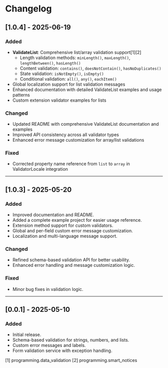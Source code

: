 # Changelog

## [1.0.4] - 2025-06-19

### Added
- **ValidateList**: Comprehensive list/array validation support[1][2]
  - Length validation methods: `minLength()`, `maxLength()`, `lengthBetween()`, `hasLength()`
  - Content validation: `contains()`, `doesNotContain()`, `hasNoDuplicates()`
  - State validation: `isNotEmpty()`, `isEmpty()`
  - Conditional validation: `all()`, `any()`, `eachItem()`
- Global localization support for list validation messages
- Enhanced documentation with detailed ValidateList examples and usage patterns
- Custom extension validator examples for lists

### Changed
- Updated README with comprehensive ValidateList documentation and examples
- Improved API consistency across all validator types
- Enhanced error message customization for array/list validations

### Fixed
- Corrected property name reference from `list` to `array` in ValidatorLocale integration

---

## [1.0.3] - 2025-05-20

### Added
- Improved documentation and README.
- Added a complete example project for easier usage reference.
- Extension method support for custom validators.
- Global and per-field custom error message customization.
- Localization and multi-language message support.

### Changed
- Refined schema-based validation API for better usability.
- Enhanced error handling and message customization logic.

### Fixed
- Minor bug fixes in validation logic.

---

## [0.0.1] - 2025-05-10

### Added
- Initial release.
- Schema-based validation for strings, numbers, and lists.
- Custom error messages and labels.
- Form validation service with exception handling.

[1] programming.data_validation
[2] programming.smart_notices